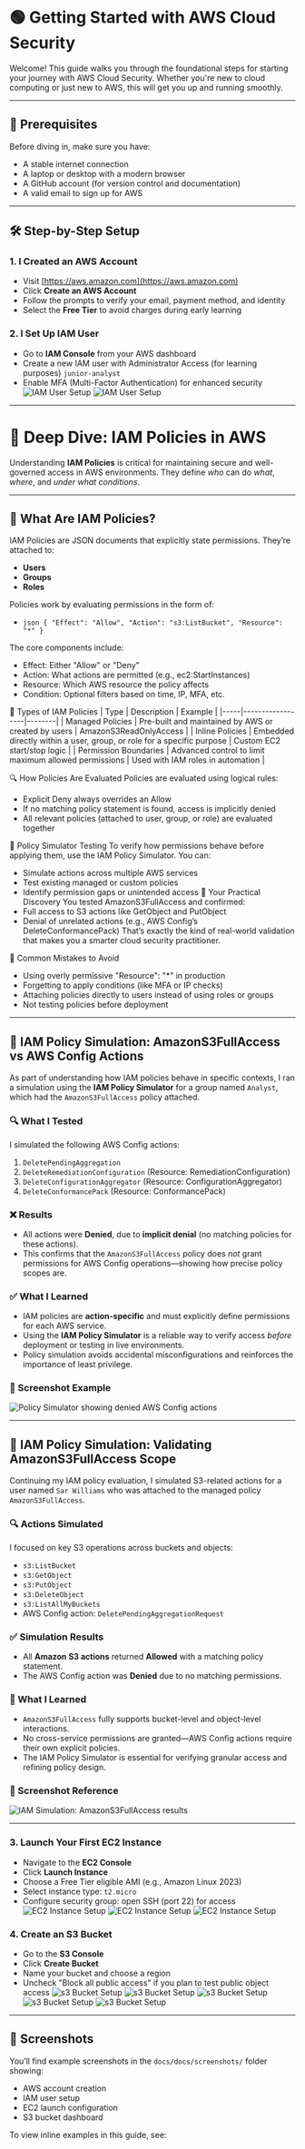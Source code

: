 # 🟢 Getting Started with AWS Cloud Security

Welcome! This guide walks you through the foundational steps for starting your journey with AWS Cloud Security. Whether you're new to cloud computing or just new to AWS, this will get you up and running smoothly.

---

## 🧰 Prerequisites

Before diving in, make sure you have:
- A stable internet connection
- A laptop or desktop with a modern browser
- A GitHub account (for version control and documentation)
- A valid email to sign up for AWS

---

## 🛠️ Step-by-Step Setup

### 1. I Created an AWS Account
- Visit [https://aws.amazon.com](https://aws.amazon.com)
- Click **Create an AWS Account**
- Follow the prompts to verify your email, payment method, and identity
- Select the **Free Tier** to avoid charges during early learning

### 2. I Set Up IAM User
- Go to **IAM Console** from your AWS dashboard
- Create a new IAM user with Administrator Access (for learning purposes) `junior-analyst`
- Enable MFA (Multi-Factor Authentication) for enhanced security
  ![IAM User Setup](docs/screenshots/Screenshot_22-7-2025_19100_us-east-1.console.aws.amazon.com.jpeg)
  ![IAM User Setup](docs/screenshots/Screenshot_22-7-2025_191557_us-east-1.console.aws.amazon.com.jpeg)
---

# 🔐 Deep Dive: IAM Policies in AWS

Understanding **IAM Policies** is critical for maintaining secure and well-governed access in AWS environments. They define *who* can do *what*, *where*, and *under what conditions*.

---

## 🧠 What Are IAM Policies?

IAM Policies are JSON documents that explicitly state permissions. They’re attached to:
- **Users**
- **Groups**
- **Roles**

Policies work by evaluating permissions in the form of:
- `json
    {
      "Effect": "Allow",
      "Action": "s3:ListBucket",
      "Resource": "*"
 }`
    
The core components include:
- Effect: Either "Allow" or "Deny"
- Action: What actions are permitted (e.g., ec2:StartInstances)
- Resource: Which AWS resource the policy affects
- Condition: Optional filters based on time, IP, MFA, etc.

🎯 Types of IAM Policies
| Type | Description | Example | 
|-----|------------------|--------|
| Managed Policies | Pre-built and maintained by AWS or created by users | AmazonS3ReadOnlyAccess | 
| Inline Policies | Embedded directly within a user, group, or role for a specific purpose | Custom EC2 start/stop logic | 
| Permission Boundaries | Advanced control to limit maximum allowed permissions | Used with IAM roles in automation | 



🔍 How Policies Are Evaluated
Policies are evaluated using logical rules:
- Explicit Deny always overrides an Allow
- If no matching policy statement is found, access is implicitly denied
- All relevant policies (attached to user, group, or role) are evaluated together

🧪 Policy Simulator Testing
To verify how permissions behave before applying them, use the IAM Policy Simulator. You can:
- Simulate actions across multiple AWS services
- Test existing managed or custom policies
- Identify permission gaps or unintended access
🧭 Your Practical Discovery
You tested AmazonS3FullAccess and confirmed:
- Full access to S3 actions like GetObject and PutObject
- Denial of unrelated actions (e.g., AWS Config’s DeleteConformancePack)
That’s exactly the kind of real-world validation that makes you a smarter cloud security practitioner.

🚨 Common Mistakes to Avoid
- Using overly permissive "Resource": "*" in production
- Forgetting to apply conditions (like MFA or IP checks)
- Attaching policies directly to users instead of using roles or groups
- Not testing policies before deployment

---

## 🧪 IAM Policy Simulation: AmazonS3FullAccess vs AWS Config Actions

As part of understanding how IAM policies behave in specific contexts, I ran a simulation using the **IAM Policy Simulator** for a group named `Analyst`, which had the `AmazonS3FullAccess` policy attached.

### 🔍 What I Tested
I simulated the following AWS Config actions:
1. `DeletePendingAggregation`
2. `DeleteRemediationConfiguration` (Resource: RemediationConfiguration)
3. `DeleteConfigurationAggregator` (Resource: ConfigurationAggregator)
4. `DeleteConformancePack` (Resource: ConformancePack)

### ❌ Results
- All actions were **Denied**, due to **implicit denial** (no matching policies for these actions).
- This confirms that the `AmazonS3FullAccess` policy does *not* grant permissions for AWS Config operations—showing how precise policy scopes are.

### ✅ What I Learned
- IAM policies are **action-specific** and must explicitly define permissions for each AWS service.
- Using the **IAM Policy Simulator** is a reliable way to verify access *before* deployment or testing in live environments.
- Policy simulation avoids accidental misconfigurations and reinforces the importance of least privilege.

### 📸 Screenshot Example
![Policy Simulator showing denied AWS Config actions](docs/docs/screenshots/Screenshot_22-7-2025_192314_policysim.aws.amazon.com.jpeg)

---

## 🧪 IAM Policy Simulation: Validating AmazonS3FullAccess Scope

Continuing my IAM policy evaluation, I simulated S3-related actions for a user named `Sar Williams` who was attached to the managed policy `AmazonS3FullAccess`.

### 🔍 Actions Simulated
I focused on key S3 operations across buckets and objects:
- `s3:ListBucket`
- `s3:GetObject`
- `s3:PutObject`
- `s3:DeleteObject`
- `s3:ListAllMyBuckets`
- AWS Config action: `DeletePendingAggregationRequest`

### ✅ Simulation Results
- All **Amazon S3 actions** returned **Allowed** with a matching policy statement.
- The AWS Config action was **Denied** due to no matching permissions.

### 🧠 What I Learned
- `AmazonS3FullAccess` fully supports bucket-level and object-level interactions.
- No cross-service permissions are granted—AWS Config actions require their own explicit policies.
- The IAM Policy Simulator is essential for verifying granular access and refining policy design.

### 📸 Screenshot Reference
![IAM Simulation: AmazonS3FullAccess results](docs/screenshots/Screenshot_22-7-2025_192452_policysim.aws.amazon.com.jpeg)

---

### 3. Launch Your First EC2 Instance
- Navigate to the **EC2 Console**
- Click **Launch Instance**
- Choose a Free Tier eligible AMI (e.g., Amazon Linux 2023)
- Select instance type: `t2.micro`
- Configure security group: open SSH (port 22) for access
  ![EC2 Instance Setup](https://github.com/SARWILLY/Cloud-Security/blob/dd77120c75caeefdadc83c3248a9dc684eb674d5/docs/docs/screenshots/Screenshot%202025-07-21%20172612.png)
  ![EC2 Instance Setup](https://github.com/SARWILLY/Cloud-Security/blob/162ca306566f562e7d6c203396d05d88323da665/docs/docs/screenshots/Screenshot%202025-07-21%20200821.png)
  ![EC2 Instance Setup](https://github.com/SARWILLY/Cloud-Security/blob/162ca306566f562e7d6c203396d05d88323da665/docs/docs/screenshots/Screenshot%202025-07-21%20201052.png)

### 4. Create an S3 Bucket
- Go to the **S3 Console**
- Click **Create Bucket**
- Name your bucket and choose a region
- Uncheck "Block all public access" if you plan to test public object access
  ![s3 Bucket Setup](docs/screenshots/screenshot-1753205816168.png)
  ![s3 Bucket Setup](docs/screenshots/Screenshot_22-7-2025_184657_us-east-1.console.aws.amazon.com.jpeg)
  ![s3 Bucket Setup](docs/screenshots/Screenshot_22-7-2025_184944_us-east-1.console.aws.amazon.com.jpeg)
  ![s3 Bucket Setup](docs/screenshots/Screenshot_22-7-2025_185839_us-east-1.console.aws.amazon.com.jpeg)
  ![s3 Bucket Setup](docs/screenshots/Screenshot_22-7-2025_19141_us-east-1.console.aws.amazon.com.jpeg)

---

## 📸 Screenshots

You’ll find example screenshots in the `docs/docs/screenshots/` folder showing:
- AWS account creation
- IAM user setup
- EC2 launch configuration
- S3 bucket dashboard

To view inline examples in this guide, see:

